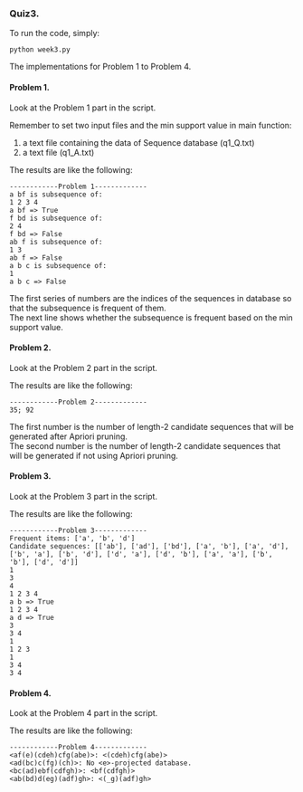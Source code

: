 ### Quiz3.
To run the code, simply:

    python week3.py

The implementations for Problem 1 to Problem 4.  
#### Problem 1.  
Look at the Problem 1 part in the script.  

Remember to set two input files and the min support value in main function:  
1. a text file containing the data of Sequence database (q1_Q.txt)  
2. a text file (q1_A.txt)  

The results are like the following:  

    ------------Problem 1-------------  
    a bf is subsequence of:  
    1 2 3 4  
    a bf => True  
    f bd is subsequence of:  
    2 4  
    f bd => False  
    ab f is subsequence of:  
    1 3  
    ab f => False  
    a b c is subsequence of:  
    1  
    a b c => False  

The first series of numbers are the indices of the sequences in database so that the subsequence is frequent of them.  
The next line shows whether the subsequence is frequent based on the min support value.  

#### Problem 2.  
Look at the Problem 2 part in the script.  

The results are like the following: 

    ------------Problem 2-------------    
    35; 92  

The first number is the number of length-2 candidate sequences that will be generated after Apriori pruning.  
The second number is the number of length-2 candidate sequences that will be generated if not using Apriori pruning.  

#### Problem 3.
Look at the Problem 3 part in the script.  

The results are like the following:  

    ------------Problem 3-------------  
    Frequent items: ['a', 'b', 'd']  
    Candidate sequences: [['ab'], ['ad'], ['bd'], ['a', 'b'], ['a', 'd'], ['b', 'a'], ['b', 'd'], ['d', 'a'], ['d', 'b'], ['a', 'a'], ['b', 'b'], ['d', 'd']]  
    1  
    3  
    4  
    1 2 3 4  
    a b => True  
    1 2 3 4  
    a d => True  
    3  
    3 4  
    1  
    1 2 3  
    1  
    3 4  
    3 4  

#### Problem 4.  
Look at the Problem 4 part in the script.  

The results are like the following:  

    ------------Problem 4-------------  
    <af(e)(cdeh)cfg(abe)>: <(cdeh)cfg(abe)>
    <ad(bc)c(fg)(ch)>: No <e>-projected database.
    <bc(ad)ebf(cdfgh)>: <bf(cdfgh)>  
    <ab(bd)d(eg)(adf)gh>: <(_g)(adf)gh>
